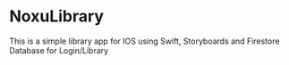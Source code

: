 # NoxuLibrary

This is a simple library app for IOS using Swift, Storyboards and Firestore Database for Login/Library
